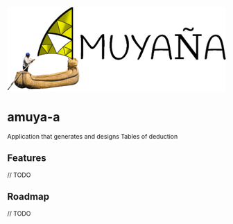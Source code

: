 ![Chuyma](https://github.com/CREAR-ASBL/amuya-a/blob/master/logo.v.2.png)

# amuya-a
Application that generates and designs Tables of deduction

## Features
// TODO

## Roadmap
// TODO
